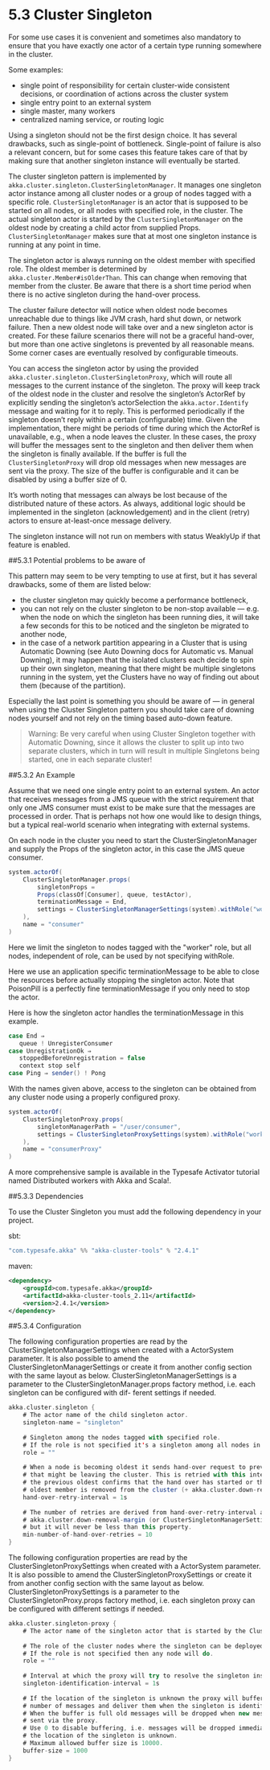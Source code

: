 # 5.3 Cluster Singleton

For some use cases it is convenient and sometimes also mandatory to ensure that you have exactly one actor of a certain type running somewhere in the cluster.

Some examples:

* single point of responsibility for certain cluster-wide consistent decisions, or coordination of actions across the cluster system
* single entry point to an external system
* single master, many workers
* centralized naming service, or routing logic

Using a singleton should not be the first design choice. It has several drawbacks, such as single-point of bottleneck. Single-point of failure is also a relevant concern, but for some cases this feature takes care of that by making sure that another singleton instance will eventually be started.

The cluster singleton pattern is implemented by `akka.cluster.singleton.ClusterSingletonManager`. It manages one singleton actor instance among all cluster nodes or a group of nodes tagged with a specific role. `ClusterSingletonManager` is an actor that is supposed to be started on all nodes, or all nodes with specified role, in the cluster. The actual singleton actor is started by the `ClusterSingletonManager` on the oldest node by creating a child actor from supplied Props. `ClusterSingletonManager` makes sure that at most one singleton instance is running at any point in time.

The singleton actor is always running on the oldest member with specified role. The oldest member is determined by `akka.cluster.Member#isOlderThan`. This can change when removing that member from the cluster. Be aware that there is a short time period when there is no active singleton during the hand-over process.

The cluster failure detector will notice when oldest node becomes unreachable due to things like JVM crash, hard shut down, or network failure. Then a new oldest node will take over and a new singleton actor is created. For these failure scenarios there will not be a graceful hand-over, but more than one active singletons is prevented by all reasonable means. Some corner cases are eventually resolved by configurable timeouts.

You can access the singleton actor by using the provided `akka.cluster.singleton.ClusterSingletonProxy`, which will route all messages to the current instance of the singleton. The proxy will keep track of the oldest node in the cluster and resolve the singleton’s ActorRef by explicitly sending the singleton’s actorSelection the `akka.actor.Identify` message and waiting for it to reply. This is performed periodically if the singleton doesn’t reply within a certain (configurable) time. Given the implementation, there might be periods of time during which the ActorRef is unavailable, e.g., when a node leaves the cluster. In these cases, the proxy will buffer the messages sent to the singleton and then deliver them when the singleton is finally available. If the buffer is full the `ClusterSingletonProxy` will drop old messages when new messages are sent via the proxy. The size of the buffer is configurable and it can be disabled by using a buffer size of 0.

It’s worth noting that messages can always be lost because of the distributed nature of these actors. As always, additional logic should be implemented in the singleton (acknowledgement) and in the client (retry) actors to ensure at-least-once message delivery.

The singleton instance will not run on members with status WeaklyUp if that feature is enabled.

##5.3.1 Potential problems to be aware of

This pattern may seem to be very tempting to use at first, but it has several drawbacks, some of them are listed below:

* the cluster singleton may quickly become a performance bottleneck,
* you can not rely on the cluster singleton to be non-stop available — e.g. when the node on which the singleton has been running dies, it will take a few seconds for this to be noticed and the singleton be migrated to another node,
* in the case of a network partition appearing in a Cluster that is using Automatic Downing (see Auto Downing docs for Automatic vs. Manual Downing), it may happen that the isolated clusters each decide to spin up their own singleton, meaning that there might be multiple singletons running in the system, yet the Clusters have no way of finding out about them (because of the partition).

Especially the last point is something you should be aware of — in general when using the Cluster Singleton pattern you should take care of downing nodes yourself and not rely on the timing based auto-down feature.

>Warning: Be very careful when using Cluster Singleton together with Automatic Downing, since it allows the cluster to split up into two separate clusters, which in turn will result in multiple Singletons being started, one in each separate cluster!

##5.3.2 An Example

Assume that we need one single entry point to an external system. An actor that receives messages from a JMS queue with the strict requirement that only one JMS consumer must exist to be make sure that the messages are processed in order. That is perhaps not how one would like to design things, but a typical real-world scenario when integrating with external systems.

On each node in the cluster you need to start the ClusterSingletonManager and supply the Props of the singleton actor, in this case the JMS queue consumer.

```scala
system.actorOf(
	ClusterSingletonManager.props(
		singletonProps = 
		Props(classOf[Consumer], queue, testActor), 
		terminationMessage = End, 
		settings = ClusterSingletonManagerSettings(system).withRole("worker")
	), 
	name = "consumer"
)
```

Here we limit the singleton to nodes tagged with the "worker" role, but all nodes, independent of role, can be used by not specifying withRole.

Here we use an application specific terminationMessage to be able to close the resources before actually stopping the singleton actor. Note that PoisonPill is a perfectly fine terminationMessage if you only need to stop the actor.

Here is how the singleton actor handles the terminationMessage in this example.

```scala
case End ⇒
   queue ! UnregisterConsumer 
case UnregistrationOk ⇒ 
   stoppedBeforeUnregistration = false 
   context stop self
case Ping ⇒ sender() ! Pong
```

With the names given above, access to the singleton can be obtained from any cluster node using a properly configured proxy.

```scala
system.actorOf(
	ClusterSingletonProxy.props( 
		singletonManagerPath = "/user/consumer", 
		settings = ClusterSingletonProxySettings(system).withRole("worker")
	), 
	name = "consumerProxy"
)
```
A more comprehensive sample is available in the Typesafe Activator tutorial named Distributed workers with Akka and Scala!.

##5.3.3 Dependencies

To use the Cluster Singleton you must add the following dependency in your project.

sbt:

```sbt
"com.typesafe.akka" %% "akka-cluster-tools" % "2.4.1"
```

maven:

```xml
<dependency> 
	<groupId>com.typesafe.akka</groupId> 
	<artifactId>akka-cluster-tools_2.11</artifactId> 
	<version>2.4.1</version> 
</dependency>
```

##5.3.4 Configuration

The following configuration properties are read by the ClusterSingletonManagerSettings when created with a ActorSystem parameter. It is also possible to amend the ClusterSingletonManagerSettings or create it from another config section with the same layout as below. ClusterSingletonManagerSettings is a parameter to the ClusterSingletonManager.props factory method, i.e. each singleton can be configured with dif- ferent settings if needed.

```sbt
akka.cluster.singleton { 
	# The actor name of the child singleton actor. 
	singleton-name = "singleton"
	
	# Singleton among the nodes tagged with specified role. 
	# If the role is not specified it's a singleton among all nodes in the cluster. 
	role = ""
	
	# When a node is becoming oldest it sends hand-over request to previous oldest, 
	# that might be leaving the cluster. This is retried with this interval until 
	# the previous oldest confirms that the hand over has started or the previous 
	# oldest member is removed from the cluster (+ akka.cluster.down-removal-margin). 
	hand-over-retry-interval = 1s
	
	# The number of retries are derived from hand-over-retry-interval and 
	# akka.cluster.down-removal-margin (or ClusterSingletonManagerSettings.removalMargin), 
	# but it will never be less than this property. 
	min-number-of-hand-over-retries = 10
}
```
The following configuration properties are read by the ClusterSingletonProxySettings when created with a ActorSystem parameter. It is also possible to amend the ClusterSingletonProxySettings or create it from another config section with the same layout as below. ClusterSingletonProxySettings is a parameter to the ClusterSingletonProxy.props factory method, i.e. each singleton proxy can be configured with different settings if needed.

```sbt
akka.cluster.singleton-proxy { 
	# The actor name of the singleton actor that is started by the ClusterSingletonManager singleton-name = ${akka.cluster.singleton.singleton-name}
	
	# The role of the cluster nodes where the singleton can be deployed. 
	# If the role is not specified then any node will do. 
	role = ""
	
	# Interval at which the proxy will try to resolve the singleton instance. 
	singleton-identification-interval = 1s
	
	# If the location of the singleton is unknown the proxy will buffer this 
	# number of messages and deliver them when the singleton is identified. 
	# When the buffer is full old messages will be dropped when new messages are 
	# sent via the proxy. 
	# Use 0 to disable buffering, i.e. messages will be dropped immediately if 
	# the location of the singleton is unknown. 
	# Maximum allowed buffer size is 10000. 
	buffer-size = 1000
}
```


